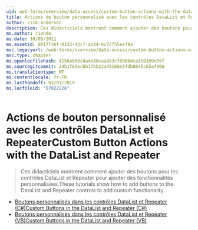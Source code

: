 ```yaml
---
uid: web-forms/overview/data-access/custom-button-actions-with-the-datalist-and-repeater/index
title: Actions de bouton personnalisé avec les contrôles DataList et Repeater | Microsoft Docs
author: rick-anderson
description: Ces didacticiels montrent comment ajouter des boutons pour les contrôles DataList et Repeater pour ajouter des fonctionnalités personnalisées.
ms.author: riande
ms.date: 10/05/2011
ms.assetid: d017f36f-0152-43c7-ac44-6c7c755ea79a
msc.legacyurl: /web-forms/overview/data-access/custom-button-actions-with-the-datalist-and-repeater
msc.type: chapter
ms.openlocfilehash: 4156ab56cda4e88caa883cf8968dca319109e59f
ms.sourcegitcommit: 24b1f6decbb17bb22a45166e5fdb0845c65af498
ms.translationtype: MT
ms.contentlocale: fr-FR
ms.lasthandoff: 03/01/2019
ms.locfileid: "57022226"
---
```

<a name="custom-button-actions-with-the-datalist-and-repeater"></a><span data-ttu-id="cf2ff-103">Actions de bouton personnalisé avec les contrôles DataList et Repeater</span><span class="sxs-lookup"><span data-stu-id="cf2ff-103">Custom Button Actions with the DataList and Repeater</span></span>
====================
> <span data-ttu-id="cf2ff-104">Ces didacticiels montrent comment ajouter des boutons pour les contrôles DataList et Repeater pour ajouter des fonctionnalités personnalisées.</span><span class="sxs-lookup"><span data-stu-id="cf2ff-104">These tutorials show how to add buttons to the DataList and Repeater controls to add custom functionality.</span></span>


- [<span data-ttu-id="cf2ff-105">Boutons personnalisés dans les contrôles DataList et Repeater (C#)</span><span class="sxs-lookup"><span data-stu-id="cf2ff-105">Custom Buttons in the DataList and Repeater (C#)</span></span>](custom-buttons-in-the-datalist-and-repeater-cs.md)
- [<span data-ttu-id="cf2ff-106">Boutons personnalisés dans les contrôles DataList et Repeater (VB)</span><span class="sxs-lookup"><span data-stu-id="cf2ff-106">Custom Buttons in the DataList and Repeater (VB)</span></span>](custom-buttons-in-the-datalist-and-repeater-vb.md)
